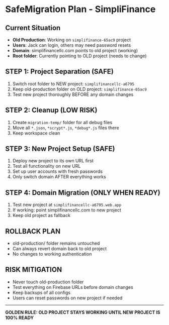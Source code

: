 # SafeMigration Plan - SimpliFinance

## Current Situation
- **Old Production**: Working on `simplifinance-65ac9` project
- **Users**: Jack can login, others may need password resets
- **Domain**: simplifinancellc.com points to old project (working)
- **Root folder**: Currently pointing to OLD project (needs to change)

## STEP 1: Project Separation (SAFE)
1. Switch root folder to NEW project: `simplifinancellc-a6795`
2. Keep old-production folder on OLD project: `simplifinance-65ac9`
3. Test new project thoroughly BEFORE any domain changes

## STEP 2: Cleanup (LOW RISK)
1. Create `migration-temp/` folder for all debug files
2. Move all `*.json`, `*scrypt*.js`, `*debug*.js` files there
3. Keep workspace clean

## STEP 3: New Project Setup (SAFE)
1. Deploy new project to its own URL first
2. Test all functionality on new URL
3. Set up user accounts with fresh passwords
4. Only switch domain AFTER everything works

## STEP 4: Domain Migration (ONLY WHEN READY)
1. Test new project at `simplifinancellc-a6795.web.app`
2. If working: point simplifinancellc.com to new project
3. Keep old project as fallback

## ROLLBACK PLAN
- old-production/ folder remains untouched
- Can always revert domain back to old project
- No changes to working authentication

## RISK MITIGATION
- Never touch old-production folder
- Test everything on Firebase URLs before domain changes
- Keep backups of all configs
- Users can reset passwords on new project if needed

---
**GOLDEN RULE: OLD PROJECT STAYS WORKING UNTIL NEW PROJECT IS 100% READY**